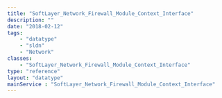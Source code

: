 ```yaml
---
title: "SoftLayer_Network_Firewall_Module_Context_Interface"
description: ""
date: "2018-02-12"
tags:
    - "datatype"
    - "sldn"
    - "Network"
classes:
    - "SoftLayer_Network_Firewall_Module_Context_Interface"
type: "reference"
layout: "datatype"
mainService : "SoftLayer_Network_Firewall_Module_Context_Interface"
---
```

